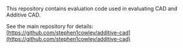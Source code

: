 This repository contains evaluation code used in evaluating CAD and Additive CAD.

See the main repository for details: [https://github.com/stephen1cowley/additive-cad](https://github.com/stephen1cowley/additive-cad)
